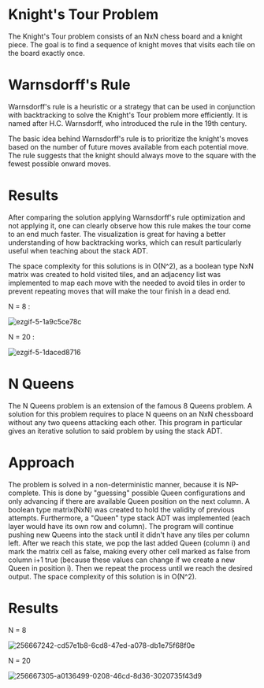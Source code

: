 # Knight's Tour Problem 

The Knight's Tour problem consists of an NxN chess board and a knight piece. The goal is to find a sequence of knight moves that visits each tile on the board exactly once. 

# Warnsdorff's Rule

Warnsdorff's rule is a heuristic or a strategy that can be used in conjunction with backtracking to solve the Knight's Tour problem more efficiently. It is named after H.C. Warnsdorff, who introduced the rule in the 19th century.

The basic idea behind Warnsdorff's rule is to prioritize the knight's moves based on the number of future moves available from each potential move. The rule suggests that the knight should always move to the square with the fewest possible onward moves.

# Results

After comparing the solution applying Warnsdorff's rule optimization and not applying it, one can clearly observe how this rule makes the tour come to an end much faster. The visualization is great for having a better understanding of how backtracking works, which can result particularly useful when teaching about the stack ADT.

The space complexity for this solutions is in O(N^2), as a boolean type NxN matrix was created to hold visited tiles, and an adjacency list was implemented to map each move with the needed to avoid tiles in order to prevent repeating moves that will make the tour finish in a dead end.

N = 8 :

![ezgif-5-1a9c5ce78c](https://github.com/M4mbo/Knight-Tour-Problem-Java/assets/115642529/fdd3bbb0-6f42-43a4-8b36-1dcdad935810)

N = 20 :

![ezgif-5-1daced8716](https://github.com/M4mbo/Knight-Tour-Problem-Java/assets/115642529/b25c91f9-c5a3-4c21-bb9e-f05ae2bc818a)

# N Queens

The N Queens problem is an extension of the famous 8 Queens problem. A solution for this problem requires to place N queens on an NxN chessboard without any two queens attacking each other. This program in particular gives an iterative solution to said problem by using the stack ADT.

# Approach

The problem is solved in a non-deterministic manner, because it is NP-complete. This is done by "guessing" possible Queen configurations and only advancing if there are available Queen position on the next column. A boolean type matrix(NxN) was created to hold the validity of previous attempts. Furthermore, a "Queen" type stack ADT was implemented (each layer would have its own row and column). The program will continue pushing new Queens into the stack until it didn't have any tiles per column left. After we reach this state, we pop the last added Queen (column i) and mark the matrix cell as false, making every other cell marked as false from column i+1 true (because these values can change if we create a new Queen in position i). Then we repeat the process until we reach the desired output. The space complexity of this solution is in O(N^2).

# Results

N = 8

![256667242-cd57e1b8-6cd8-47ed-a078-db1e75f68f0e](https://github.com/m4mbo/np-complete/assets/115642529/160e09ed-12db-4afc-b33a-abc9573f34ba)

N = 20

![256667305-a0136499-0208-46cd-8d36-3020735f43d9](https://github.com/m4mbo/np-complete/assets/115642529/83ad62ac-a2cb-4977-8b75-dc6a27ca3704)


